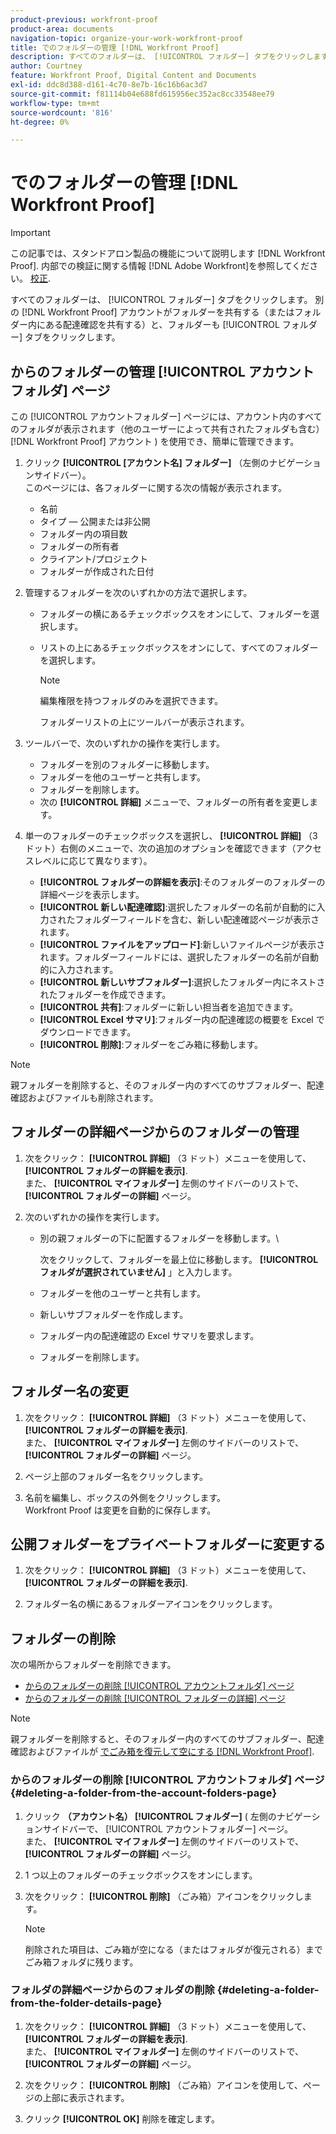 ```yaml
---
product-previous: workfront-proof
product-area: documents
navigation-topic: organize-your-work-workfront-proof
title: でのフォルダーの管理 [!DNL Workfront Proof]
description: すべてのフォルダーは、 [!UICONTROL フォルダー] タブをクリックします。 別の [!DNL Workfront Proof] アカウントがフォルダーを共有する（またはフォルダー内にある配達確認を共有する）と、フォルダーも [!UICONTROL フォルダー] タブをクリックします。
author: Courtney
feature: Workfront Proof, Digital Content and Documents
exl-id: ddc8d388-d161-4c70-8e7b-16c16b6ac3d7
source-git-commit: f81114b04e688fd615956ec352ac8cc33548ee79
workflow-type: tm+mt
source-wordcount: '816'
ht-degree: 0%

---
```


# でのフォルダーの管理 [!DNL Workfront Proof]

>[!IMPORTANT]
>
>この記事では、スタンドアロン製品の機能について説明します [!DNL Workfront Proof]. 内部での検証に関する情報 [!DNL Adobe Workfront]を参照してください。 [校正](../../../review-and-approve-work/proofing/proofing.md).

すべてのフォルダーは、 [!UICONTROL フォルダー] タブをクリックします。 別の [!DNL Workfront Proof] アカウントがフォルダーを共有する（またはフォルダー内にある配達確認を共有する）と、フォルダーも [!UICONTROL フォルダー] タブをクリックします。

## からのフォルダーの管理 [!UICONTROL アカウントフォルダ] ページ

この [!UICONTROL アカウントフォルダー] ページには、アカウント内のすべてのフォルダが表示されます（他のユーザーによって共有されたフォルダも含む） [!DNL Workfront Proof] アカウント ) を使用でき、簡単に管理できます。

1. クリック **[!UICONTROL [アカウント名] フォルダー]** （左側のナビゲーションサイドバー）。\
   このページには、各フォルダーに関する次の情報が表示されます。

   * 名前
   * タイプ — 公開または非公開
   * フォルダー内の項目数
   * フォルダーの所有者
   * クライアント/プロジェクト
   * フォルダーが作成された日付

1. 管理するフォルダーを次のいずれかの方法で選択します。

   * フォルダーの横にあるチェックボックスをオンにして、フォルダーを選択します。
   * リストの上にあるチェックボックスをオンにして、すべてのフォルダーを選択します。

      >[!NOTE]
      >
      >編集権限を持つフォルダのみを選択できます。

      フォルダーリストの上にツールバーが表示されます。

1. ツールバーで、次のいずれかの操作を実行します。

   * フォルダーを別のフォルダーに移動します。
   * フォルダーを他のユーザーと共有します。
   * フォルダーを削除します。
   * 次の **[!UICONTROL 詳細]** メニューで、フォルダーの所有者を変更します。

1. 単一のフォルダーのチェックボックスを選択し、 **[!UICONTROL 詳細]** （3 ドット）右側のメニューで、次の追加のオプションを確認できます（アクセスレベルに応じて異なります）。

   * **[!UICONTROL フォルダーの詳細を表示]**:そのフォルダーのフォルダーの詳細ページを表示します。
   * **[!UICONTROL 新しい配達確認]**:選択したフォルダーの名前が自動的に入力されたフォルダーフィールドを含む、新しい配達確認ページが表示されます。
   * **[!UICONTROL ファイルをアップロード]**:新しいファイルページが表示されます。フォルダーフィールドには、選択したフォルダーの名前が自動的に入力されます。
   * **[!UICONTROL 新しいサブフォルダー]**:選択したフォルダー内にネストされたフォルダーを作成できます。
   * **[!UICONTROL 共有]**:フォルダーに新しい担当者を追加できます。
   * **[!UICONTROL Excel サマリ]**:フォルダー内の配達確認の概要を Excel でダウンロードできます。
   * **[!UICONTROL 削除]**:フォルダーをごみ箱に移動します。

>[!NOTE]
>
>親フォルダーを削除すると、そのフォルダー内のすべてのサブフォルダー、配達確認およびファイルも削除されます。

## フォルダーの詳細ページからのフォルダーの管理

1. 次をクリック： **[!UICONTROL 詳細]** （3 ドット）メニューを使用して、 **[!UICONTROL フォルダーの詳細を表示]**.\
   また、 **[!UICONTROL マイフォルダー]** 左側のサイドバーのリストで、 **[!UICONTROL フォルダーの詳細]** ページ。

1. 次のいずれかの操作を実行します。

   * 別の親フォルダーの下に配置するフォルダーを移動します。\

      次をクリックして、フォルダーを最上位に移動します。 **[!UICONTROL フォルダが選択されていません]** 」と入力します。

   * フォルダーを他のユーザーと共有します。
   * 新しいサブフォルダーを作成します。
   * フォルダー内の配達確認の Excel サマリを要求します。
   * フォルダーを削除します。

## フォルダー名の変更

1. 次をクリック： **[!UICONTROL 詳細]** （3 ドット）メニューを使用して、 **[!UICONTROL フォルダーの詳細を表示]**.\
   また、 **[!UICONTROL マイフォルダー]** 左側のサイドバーのリストで、 **[!UICONTROL フォルダーの詳細]** ページ。

1. ページ上部のフォルダー名をクリックします。
1. 名前を編集し、ボックスの外側をクリックします。\
   Workfront Proof は変更を自動的に保存します。

## 公開フォルダーをプライベートフォルダーに変更する

1. 次をクリック： **[!UICONTROL 詳細]** （3 ドット）メニューを使用して、 **[!UICONTROL フォルダーの詳細を表示]**.

1. フォルダー名の横にあるフォルダーアイコンをクリックします。

## フォルダーの削除

次の場所からフォルダーを削除できます。

* [からのフォルダーの削除 [!UICONTROL アカウントフォルダ] ページ](#deleting-a-folder-from-the-account-folders-page)
* [からのフォルダーの削除 [!UICONTROL フォルダーの詳細] ページ](#deleting-a-folder-from-the-folder-details-page)

>[!NOTE]
>
>親フォルダーを削除すると、そのフォルダー内のすべてのサブフォルダー、配達確認およびファイルが [でごみ箱を復元して空にする [!DNL Workfront Proof]](../../../workfront-proof/wp-work-proofsfiles/manage-your-work/restore-and-empty-trash.md).

### からのフォルダーの削除 [!UICONTROL アカウントフォルダ] ページ {#deleting-a-folder-from-the-account-folders-page}

1. クリック **（アカウント名） [!UICONTROL フォルダー]** ( 左側のナビゲーションサイドバーで、 [!UICONTROL アカウントフォルダー] ページ。\
   また、 **[!UICONTROL マイフォルダー]** 左側のサイドバーのリストで、 **[!UICONTROL フォルダーの詳細]** ページ。

1. 1 つ以上のフォルダーのチェックボックスをオンにします。
1. 次をクリック： **[!UICONTROL 削除]** （ごみ箱）アイコンをクリックします。

   >[!NOTE]
   >
   >削除された項目は、ごみ箱が空になる（またはフォルダが復元される）までごみ箱フォルダに残ります。

### フォルダの詳細ページからのフォルダの削除 {#deleting-a-folder-from-the-folder-details-page}

1. 次をクリック： **[!UICONTROL 詳細]** （3 ドット）メニューを使用して、 **[!UICONTROL フォルダーの詳細を表示]**.\
   また、 **[!UICONTROL マイフォルダー]** 左側のサイドバーのリストで、 **[!UICONTROL フォルダーの詳細]** ページ。

1. 次をクリック： **[!UICONTROL 削除]** （ごみ箱）アイコンを使用して、ページの上部に表示されます。
1. クリック **[!UICONTROL OK]** 削除を確定します。
